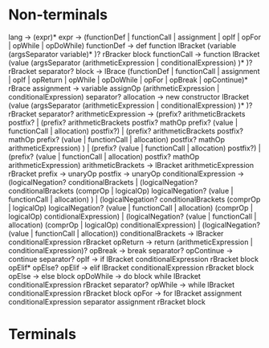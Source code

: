 # Non-terminals
lang -> (expr)*
expr -> (functionDef | functionCall | assignment | opIf | opFor | opWhile | opDoWhile)
functionDef -> def function lBracket (variable (argsSeparator variable)* )? rBracker block
functionCall -> function lBracket (value (argsSeparator (arithmeticExpression | conditionalExpression) )* )? rBracket separator?
block -> lBrace (functionDef | functionCall | assignment | opIf | opReturn | opWhile | opDoWhile | opFor | opBreak | opContinue)* rBrace
assignment -> variable assignOp (arithmeticExpression | conditionalExpression) separator?
allocation -> new constructor lBracket (value (argsSeparator (arithmeticExpression | conditionalExpression) )* )? rBracket separator?
arithmeticExpression -> (prefix? arithmeticBrackets postfix? | (prefix? arithmeticBrackets postfix? mathOp prefix? (value | functionCall | allocation) postfix?) | (prefix? arithmeticBrackets postfix? mathOp prefix? (value | functionCall | allocation) postfix? mathOp arithmeticExpression) ) | (prefix? (value | functionCall | allocation) postfix?) | (prefix? (value | functionCall | allocation) postfix? mathOp arithmeticExpression)
arithmeticBrackets -> lBracket arithmeticExpression rBracket
prefix -> unaryOp
postfix -> unaryOp
conditionalExpression -> (logicalNegation? conditionalBrackets | (logicalNegation? conditionalBrackets (comprOp | logicalOp) logicalNegation? (value | functionCall | allocation) ) | (logicalNegation? conditionalBrackets (comprOp | logicalOp) logicalNegation? (value | functionCall | allocation)  (comprOp | logicalOp) contidionalExpression) | (logicalNegation? (value | functionCall | allocation) (comprOp | logicalOp) conditionalExpression) | (logicalNegation? (value | functionCall | allocation))
conditionalBrackets -> lBracker conditionalExpression rBracket
opReturn -> return (arithmeticExpression | conditionalExpression)?
opBreak -> break separator?
opContinue -> continue separator?
opIf -> if lBracket conditionalExpression rBracket block opElif* opElse?
opElif -> elif lBracket conditionalExpression rBracket block
opElse -> else block
opDoWhile -> do block while lBracket conditionalExpression rBracket separator?
opWhile -> while lBracket conditionalExpression rBracket block 
opFor -> for lBracket assignment conditionalExpression separator assignment rBracket block
# Terminals
